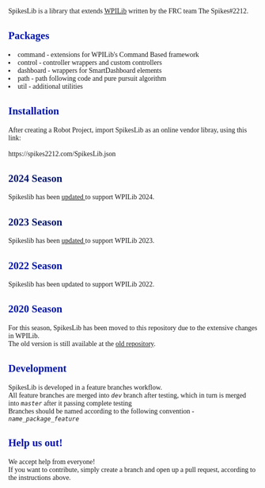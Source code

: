 <div style="font-family: Calibri">
SpikesLib is a library that extends <a href="https://github.com/wpilibsuite/allwpilib" target="_blank" rel="noopener noreferrer">WPILib</a> written by the FRC team The
Spikes#2212.


<h2 style="color: #0015AB;">Packages</h2>

<li>command - extensions for WPILib's Command Based framework</li>
<li>control - controller wrappers and custom controllers</li>
<li>dashboard - wrappers for SmartDashboard elements</li>
<li>path - path following code and pure pursuit algorithm</li>
<li>util - additional utilities</li>

<h2 style="color: #0015AB;">Installation</h2>
After creating a Robot Project, import SpikesLib as an online vendor libray, using this link: <br> <br>
https://spikes2212.com/SpikesLib.json

<h2 style="color: #00156E;">2024 Season</h2>

Spikeslib has been <a href = "https://github.com/Spikes-2212-Programming-Guild/SpikesLib2/compare/v3.2.1...v4.1.0"> updated </a> to support WPILib 2024.

<h2 style="color: #00156E;">2023 Season</h2>

Spikeslib has been <a href = "https://github.com/Spikes-2212-Programming-Guild/SpikesLib2/compare/v2.0.0...v3.0.0"> updated </a> to support WPILib 2023.

<h2 style="color: #0015AB;">2022 Season</h2>

Spikeslib has been updated to support WPILib 2022.

<h2 style="color: #0015AB;" >2020 Season</h2>

For this season, SpikesLib has been moved to this repository due to the extensive changes in WPILib. <br>
The old version is still available at the <a href="https://github.com/Spikes-2212-Programming-Guild/SpikesLib"
target="_blank" rel="noopener noreferrer">old repository</a>.

<h2 style="color: #0015AB;">Development</h2>
SpikesLib is developed in a feature branches workflow. <br>
All feature branches are merged into <code><i>dev</i></code> branch after testing, which in turn is merged into
<code><i>master</i></code> after it passing complete testing <br>
Branches should be named according to the following convention - <code><i>name_package_feature</i></code>

<h2 style="color: #0015AB;">Help us out!</h2>
We accept help from everyone! <br>
If you want to contribute, simply create a branch and open up a pull request, according to the instructions above.

</div>
